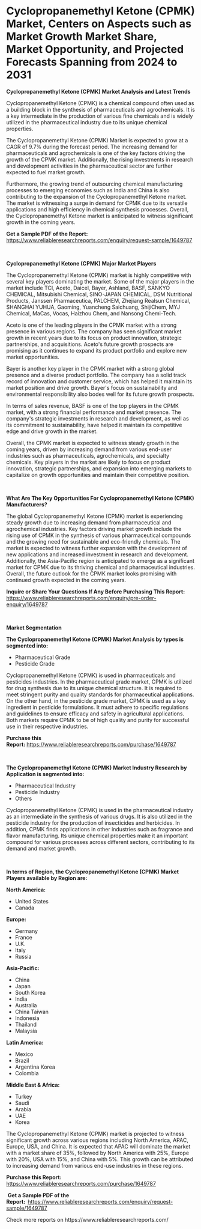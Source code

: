 <p><h1>Cyclopropanemethyl Ketone (CPMK) Market, Centers on Aspects such as Market Growth Market Share, Market Opportunity, and Projected Forecasts Spanning from 2024 to 2031</h1></p><p><strong>Cyclopropanemethyl Ketone (CPMK) Market Analysis and Latest Trends</strong></p>
<p><p>Cyclopropanemethyl Ketone (CPMK) is a chemical compound often used as a building block in the synthesis of pharmaceuticals and agrochemicals. It is a key intermediate in the production of various fine chemicals and is widely utilized in the pharmaceutical industry due to its unique chemical properties.</p><p>The Cyclopropanemethyl Ketone (CPMK) Market is expected to grow at a CAGR of 9.7% during the forecast period. The increasing demand for pharmaceuticals and agrochemicals is one of the key factors driving the growth of the CPMK market. Additionally, the rising investments in research and development activities in the pharmaceutical sector are further expected to fuel market growth.</p><p>Furthermore, the growing trend of outsourcing chemical manufacturing processes to emerging economies such as India and China is also contributing to the expansion of the Cyclopropanemethyl Ketone market. The market is witnessing a surge in demand for CPMK due to its versatile applications and high efficiency in chemical synthesis processes. Overall, the Cyclopropanemethyl Ketone market is anticipated to witness significant growth in the coming years.</p></p>
<p><strong>Get a Sample PDF of the Report:&nbsp;</strong> <a href="https://www.reliableresearchreports.com/enquiry/request-sample/1649787">https://www.reliableresearchreports.com/enquiry/request-sample/1649787</a></p>
<p>&nbsp;</p>
<p><strong>Cyclopropanemethyl Ketone (CPMK) Major Market Players</strong></p>
<p><p>The Cyclopropanemethyl Ketone (CPMK) market is highly competitive with several key players dominating the market. Some of the major players in the market include TCI, Aceto, Daicel, Bayer, Ashland, BASF, SANKYO CHEMICAL, Mitsubishi Chemical, SINO-JAPAN CHEMICAL, DSM Nutritional Products, Janssen Pharmaceutica, PALCHEM, Zhejiang Realsun Chemical, SHANGHAI YUHUA, Gaoming, Yuancheng Saichuang, ShijiChem, MYJ Chemical, MaCas, Vocas, Haizhou Chem, and Nansong Chemi-Tech.</p><p>Aceto is one of the leading players in the CPMK market with a strong presence in various regions. The company has seen significant market growth in recent years due to its focus on product innovation, strategic partnerships, and acquisitions. Aceto's future growth prospects are promising as it continues to expand its product portfolio and explore new market opportunities.</p><p>Bayer is another key player in the CPMK market with a strong global presence and a diverse product portfolio. The company has a solid track record of innovation and customer service, which has helped it maintain its market position and drive growth. Bayer's focus on sustainability and environmental responsibility also bodes well for its future growth prospects.</p><p>In terms of sales revenue, BASF is one of the top players in the CPMK market, with a strong financial performance and market presence. The company's strategic investments in research and development, as well as its commitment to sustainability, have helped it maintain its competitive edge and drive growth in the market.</p><p>Overall, the CPMK market is expected to witness steady growth in the coming years, driven by increasing demand from various end-user industries such as pharmaceuticals, agrochemicals, and specialty chemicals. Key players in the market are likely to focus on product innovation, strategic partnerships, and expansion into emerging markets to capitalize on growth opportunities and maintain their competitive position.</p></p>
<p>&nbsp;</p>
<p><strong>What Are The Key Opportunities For Cyclopropanemethyl Ketone (CPMK) Manufacturers?</strong></p>
<p><p>The global Cyclopropanemethyl Ketone (CPMK) market is experiencing steady growth due to increasing demand from pharmaceutical and agrochemical industries. Key factors driving market growth include the rising use of CPMK in the synthesis of various pharmaceutical compounds and the growing need for sustainable and eco-friendly chemicals. The market is expected to witness further expansion with the development of new applications and increased investment in research and development. Additionally, the Asia-Pacific region is anticipated to emerge as a significant market for CPMK due to its thriving chemical and pharmaceutical industries. Overall, the future outlook for the CPMK market looks promising with continued growth expected in the coming years.</p></p>
<p><strong>Inquire or Share Your Questions If Any Before Purchasing This Report:</strong> <a href="https://www.reliableresearchreports.com/enquiry/pre-order-enquiry/1649787">https://www.reliableresearchreports.com/enquiry/pre-order-enquiry/1649787</a></p>
<p>&nbsp;</p>
<p><strong>Market Segmentation</strong></p>
<p><strong>The Cyclopropanemethyl Ketone (CPMK) Market Analysis by types is segmented into:</strong></p>
<p><ul><li>Pharmaceutical Grade</li><li>Pesticide Grade</li></ul></p>
<p><p>Cyclopropanemethyl Ketone (CPMK) is used in pharmaceuticals and pesticides industries. In the pharmaceutical grade market, CPMK is utilized for drug synthesis due to its unique chemical structure. It is required to meet stringent purity and quality standards for pharmaceutical applications. On the other hand, in the pesticide grade market, CPMK is used as a key ingredient in pesticide formulations. It must adhere to specific regulations and guidelines to ensure efficacy and safety in agricultural applications. Both markets require CPMK to be of high quality and purity for successful use in their respective industries.</p></p>
<p><strong>Purchase this Report:&nbsp;</strong><a href="https://www.reliableresearchreports.com/purchase/1649787">https://www.reliableresearchreports.com/purchase/1649787</a></p>
<p>&nbsp;</p>
<p><strong>The Cyclopropanemethyl Ketone (CPMK) Market Industry Research by Application is segmented into:</strong></p>
<p><ul><li>Pharmaceutical Industry</li><li>Pesticide Industry</li><li>Others</li></ul></p>
<p><p>Cyclopropanemethyl Ketone (CPMK) is used in the pharmaceutical industry as an intermediate in the synthesis of various drugs. It is also utilized in the pesticide industry for the production of insecticides and herbicides. In addition, CPMK finds applications in other industries such as fragrance and flavor manufacturing. Its unique chemical properties make it an important compound for various processes across different sectors, contributing to its demand and market growth.</p></p>
<p>&nbsp;</p>
<p><strong>In terms of Region, the Cyclopropanemethyl Ketone (CPMK) Market Players available by Region are:</strong></p>
<p>
    <p> <strong> North America: </strong>
        <ul>
            <li>United States</li>
            <li>Canada</li>
        </ul>
        </p> 
    <p> <strong> Europe: </strong>
        <ul>
            <li>Germany</li>
            <li>France</li>
            <li>U.K.</li>
            <li>Italy</li>
            <li>Russia</li>
        </ul>
        </p> 
    <p> <strong> Asia-Pacific: </strong>
        <ul>
            <li>China</li>
            <li>Japan</li>
            <li>South Korea</li>
            <li>India</li>
            <li>Australia</li>
            <li>China Taiwan</li>
            <li>Indonesia</li>
            <li>Thailand</li>
            <li>Malaysia</li>
        </ul>
        </p> 
    <p> <strong> Latin America: </strong>
        <ul>
            <li>Mexico</li>
            <li>Brazil</li>
            <li>Argentina Korea</li>
            <li>Colombia</li>
        </ul>
        </p> 
    <p> <strong> Middle East & Africa: </strong>
        <ul>
            <li>Turkey</li>
            <li>Saudi</li>
            <li>Arabia</li>
            <li>UAE</li>
            <li>Korea</li>
        </ul>
    </p>
    </p>
<p><p>The Cyclopropanemethyl Ketone (CPMK) market is projected to witness significant growth across various regions including North America, APAC, Europe, USA, and China. It is expected that APAC will dominate the market with a market share of 35%, followed by North America with 25%, Europe with 20%, USA with 15%, and China with 5%. This growth can be attributed to increasing demand from various end-use industries in these regions.</p></p>
<p><strong>Purchase this Report: </strong><a href="https://www.reliableresearchreports.com/purchase/1649787">https://www.reliableresearchreports.com/purchase/1649787</a></p>
<p>&nbsp;<strong>Get a Sample PDF of the Report:&nbsp;&nbsp;</strong><a href="https://www.reliableresearchreports.com/enquiry/request-sample/1649787">https://www.reliableresearchreports.com/enquiry/request-sample/1649787</a></p>
<p><strong></strong></p>
<p>Check more reports on https://www.reliableresearchreports.com/</p>